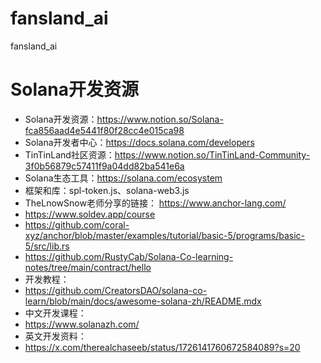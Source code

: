 # fansland_ai
fansland_ai



# Solana开发资源

- Solana开发资源：https://www.notion.so/Solana-fca856aad4e5441f80f28cc4e015ca98
- Solana开发者中心：https://docs.solana.com/developers
- TinTinLand社区资源：https://www.notion.so/TinTinLand-Community-3f0b56879c57411f9a04dd82ba541e6a
- Solana生态工具：https://solana.com/ecosystem
- 框架和库：spl-token.js、solana-web3.js
- TheLnowSnow老师分享的链接： https://www.anchor-lang.com/
- https://www.soldev.app/course
- https://github.com/coral-xyz/anchor/blob/master/examples/tutorial/basic-5/programs/basic-5/src/lib.rs
- https://github.com/RustyCab/Solana-Co-learning-notes/tree/main/contract/hello
- 开发教程：
- https://github.com/CreatorsDAO/solana-co-learn/blob/main/docs/awesome-solana-zh/README.mdx
- 中文开发课程：
- https://www.solanazh.com/
- 英文开发资料：
- https://x.com/therealchaseeb/status/1726141760672584089?s=20